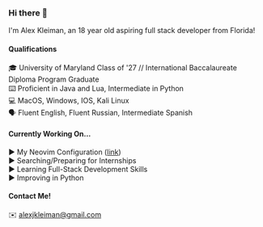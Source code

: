 ### Hi there 👋

I'm Alex Kleiman, an 18 year old aspiring full stack developer from Florida!

#### Qualifications

🎓 University of Maryland Class of '27 // International Baccalaureate Diploma Program Graduate\
⌨️ Proficient in Java and Lua, Intermediate in Python\
💻 MacOS, Windows, IOS, Kali Linux\
🗣️ Fluent English, Fluent Russian, Intermediate Spanish

#### Currently Working On...

▶ My Neovim Configuration ([link](https://github.com/kle1man/nvim))\
▶ Searching/Preparing for Internships\
▶ Learning Full-Stack Development Skills\
▶ Improving in Python

#### Contact Me!

✉️ alexjkleiman@gmail.com

<!--
**kle1man/kle1man** is a ✨ _special_ ✨ repository because its `README.md` (this file) appears on your GitHub profile.

Here are some ideas to get you started:

- 🔭 I’m currently working on ...
- 🌱 I’m currently learning ...
- 👯 I’m looking to collaborate on ...
- 🤔 I’m looking for help with ...
- 💬 Ask me about ...
- 📫 How to reach me: ...
- 😄 Pronouns: ...
- ⚡ Fun fact: ...
-->
